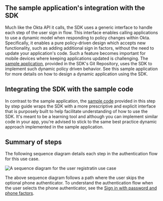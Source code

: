 ## The sample application's integration with the SDK

Much like the Okta API it calls, the SDK uses a generic interface to handle
each step of the user sign in flow. This interface enables calling applications
to use a dynamic model when responding to policy changes within Okta. Specifically,
it enables a pure policy-driven design which accepts new functionality,
such as adding additional sign in factors, without the need to update your
application's code. Such a feature becomes important for mobile devices where
keeping applications updated is challenging. The
[sample application](/docs/guides/oie-embedded-sdk-run-sample/ios/main/),
provided in the SDK's Git Repository, uses the SDK to implement such dynamic policy
driven behavior. See this sample application for more details on how to design
a dynamic application using the SDK.

## Integrating the SDK with the sample code

In contrast to the sample application, the
[sample code](https://github.com/okta/okta-idx-swift/tree/master/Samples/Signin%20Samples)
provided in this step by step guide wraps the SDK with a more prescriptive and explicit interface
that is purposely built to help facilitate understanding of how to use the SDK.
It's meant to be a learning tool and although you can implement similar code in your
app, you're advised to stick to the same best practice dynamic approach implemented
in the sample application.

## Summary of steps

The following sequence diagram details each step in the authentication flow for this use case.

<div class="common-image-format">

![A sequence diagram for the user registratin use case](/img/oie-embedded-sdk/oie-embedded-sdk-use-case-swift-register-1.png)

</div>

The above sequence diagram follows a path where the user skips the optional phone authenticator.
To understand the authentication flow when the user selects the phone authenticator, see
the [Sign in with password and phone factors](/docs/guides/oie-embedded-sdk-use-cases/ios/oie-embedded-sdk-use-case-sign-in-pwd-phone/).
